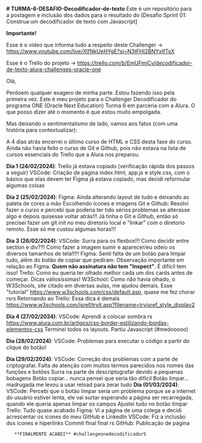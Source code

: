 **# TURMA-6-DESAFIO-Decodificador-de-texto**
Este é um repositório para a postagem e inclusão dos dados para o resultado do [Desafio Sprint 01: Construa um decodificador de texto com Javascript]

**Importante!** 

Esse é o vídeo que informa tudo a respeito deste Challenger -> https://www.youtube.com/live/XlfNkUeHYgE?si=N3tFHI2BNYxIfTsX

Esse é o Trello do projeto -> https://trello.com/b/EmUFmjCv/decodificador-de-texto-alura-challenges-oracle-one

Olá,

Perdoem qualquer exagero de minha parte.
Estou fazendo isso pela primeira vez.
Este é meu projeto para o Challenger Decodificador do programa ONE (Oracle Next Education) Turma 6 em parceria com a Alura.
O que posso dizer até o momento é que estou muito empolgada.

Mas deixando o sentimentalismo de lado, vamos aos fatos (com uma história para contextualizar):

A 4 dias atrás encerrei o último curso de HTML e CSS desta fase do curso. 
Ainda não havia feito o curso de Git e Github, pois não estava na lista de cursos essenciais do Trello que a Alura nos preparou.

**Dia 1 (24/02/2024)**:
       Trello já estava copiado (verificação rápida dos passos a seguir)
       VSCode: Criação de página index.html, app.js e style.css, com o básico que elas devem ter
       Figma já estava copiado, mas decidi reformular algumas coisas

**Dia 2 (25/02/2024)**:
       Figma: Ainda alterando layout de tudo e deixando as paleta de cores a mão
       Escolhendo ícones e imagens
       Git e Github: Resolvi fazer o curso e percebi que poderia ter tido sérios problemas se alterasse algo e depois quisesse voltar atrás!!! 
                     Já tinha o Git e Github, então só precisei fazer um git init no meu diretorio local e "linkar" com o diretorio remoto. Esse só me custou algumas horas!!!

**Dia 3 (26/02/2024)**:
       VSCode: Surra para os flexbox!!! Como decidir entre section e div??! Como fazer a imagem sumir e aparecer/eu odeio os diversos tamanhos de tela!!!!!
       Figma: Senti falta de um botão para limpar tudo, além do botão de copiar que pediram.
              Observação importante em relação ao Figma. **Quem não assinatura não tem "Inspect"**. É difícil tem isso!
       Trello: Como eu queria ter olhado melhor cada um dos cards antes de começar. Dicas valiosíssimas! 
       W3School: Como não havia olhado, o W3Schools, site citado em diversas aulas, me ajudou demais.
                 Esse "tutorial" https://www.w3schools.com/css/default.asp, quase me fez chorar rsrs
       Retornando ao Trello: Essa dica é demais https://www.w3schools.com/jsref/tryit.asp?filename=tryjsref_style_display2
       
**Dia 4 (27/02/2024)**:
       VSCode: Aprendi a colocar sombra rs https://www.alura.com.br/artigos/css-border-estilizando-bordas-elementos-css
               Terminei todos os layouts.
               Partiu Javascript (#medooooo)

**Dia (28/02/2024)**:
       VSCode: Problemas para executar o código a partir do clique do botão!

**Dia (29/02/2024)**:
       VSCode: Correção dos problemas com a parte de criptografar. Falta de atenção com muitos termos parecidos nos nomes das funções e botões
               Surra na parte de descriptografar devido a pequenas bobagens
               Botão copiar... nunca pensei que seria tão difícil
               Botão limpar... madrugada me levou a usar reload para zerar tudo
**Dia (01/03/2024)**:
       VSCode: Percebi que o botão limpar seria um problema porque se a internet do usuário estiver lenta, ele vai surtar esperando a página ser recarregada, quando ele queria apenas limpar os campos
               Ajustei tudo no botão limpar
       Trello: Tudo quase acabado
       Figma: Vi a página de uma colega e decidi acrescentar os icones do meu GitHub e LinkedIn
       VSCode: Fiz a inclusão dos icones e hiperlinks
               Commit final final rs
       GitHub: Publicação de página
       
       **FINALMENTE ACABEI** #challengeonedecodificador5
